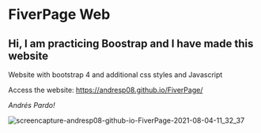 # FiverPage Web
## Hi, I am practicing Boostrap and I have made this website
Website with bootstrap 4 and additional css styles and Javascript

Access the website: https://andresp08.github.io/FiverPage/

*Andrés Pardo!*

![screencapture-andresp08-github-io-FiverPage-2021-08-04-11_32_37](https://user-images.githubusercontent.com/45151760/128219232-960e7193-898f-4919-8ce5-40d8393585dd.png)
